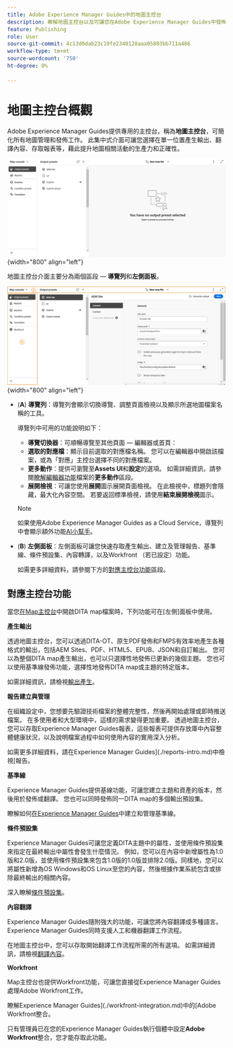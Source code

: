 ```yaml
---
title: Adobe Experience Manager Guides中的地圖主控台
description: 瞭解地圖主控台以及可讓您在Adobe Experience Manager Guides中發佈和管理地圖的各種可用功能。
feature: Publishing
role: User
source-git-commit: 4c13d0dab23c19fe2340128aaa05803bb711a486
workflow-type: tm+mt
source-wordcount: '750'
ht-degree: 0%

---
```



# 地圖主控台概觀

Adobe Experience Manager Guides提供專用的主控台，稱為&#x200B;**地圖主控台**，可簡化所有地圖管理和發佈工作。 此集中式介面可讓您選擇在單一位置產生輸出、翻譯內容、存取報表等，藉此提升地圖相關活動的生產力和正確性。

![檔案屬性選項標籤](./images/map-console-screen.png){width="800" align="left"}

地圖主控台介面主要分為兩個區段 — **導覽列**&#x200B;和&#x200B;**左側面板**。

![新增](images/map-console-sections.png){width="800" align="left"}

- (**A**) **導覽列**：導覽列會顯示切換導覽、調整頁面檢視以及顯示所選地圖檔案名稱的工具。

  導覽列中可用的功能說明如下：

   - **導覽切換器**：可順暢導覽至其他頁面 — 編輯器或首頁：
   - **選取的對應檔**：顯示目前選取的對應檔名稱。 您可以在編輯器中開啟該檔案，或為「對應」主控台選擇不同的對應檔案。
   - **更多動作**：提供可瀏覽至&#x200B;**Assets UI**&#x200B;和&#x200B;**設定**&#x200B;的選項。 如需詳細資訊，請參閱[瞭解編輯器功能](./web-editor-features.md#tab-bar)檔案的&#x200B;**更多動作**&#x200B;區段。
   - **展開檢視**：可讓您使用&#x200B;**展開**&#x200B;圖示展開頁面檢視。 在此檢視中，標題列會隱藏，最大化內容空間。 若要返回標準檢視，請使用&#x200B;**結束展開檢視**&#x200B;圖示。

  >[!NOTE]
  >
  > 如果使用Adobe Experience Manager Guides as a Cloud Service，導覽列中會顯示額外功能[AI小幫手](./ai-assistant.md)。

- (**B**) **左側面板**：左側面板可讓您快速存取產生輸出、建立及管理報告、基準線、條件預設集、內容轉譯，以及Workfront （若已設定）功能。

  如需更多詳細資料，請參閱下方的[對應主控台功能](#map-console-features)區段。

## 對應主控台功能

當您[在Map主控台](./open-files-map-console.md)中開啟DITA map檔案時，下列功能可在[左側]面板中使用。

**產生輸出**

透過地圖主控台，您可以透過DITA-OT、原生PDF發佈和FMPS有效率地產生各種格式的輸出，包括AEM Sites、PDF、HTML5、EPUB、JSON和自訂輸出。 您可以為整個DITA map產生輸出，也可以只選擇性地發佈已更新的幾個主題。 您也可以使用基準線發佈功能，選擇性地發佈DITA map或主題的特定版本。

如需詳細資訊，請檢視[輸出產生](./generate-output.md)。

**報告建立與管理**

在組織設定中，您想要先驗證技術檔案的整體完整性，然後再開始處理或即時推送檔案。 在多使用者和大型環境中，這樣的需求變得更加重要。 透過地圖主控台，您可以存取Experience Manager Guides報表，這些報表可提供存放庫中內容整體健康狀況，以及說明檔案過程中如何使用內容的實用深入分析。

如需更多詳細資料，請在Experience Manager Guides](./reports-intro.md)中檢視[報告。

**基準線**

Experience Manager Guides提供基線功能，可讓您建立主題和資產的版本，然後用於發佈或翻譯。 您也可以同時發佈同一DITA map的多個輸出預設集。

瞭解如何[在Experience Manager Guides](./web-editor-baseline.md)中建立和管理基準線。

**條件預設集**

Experience Manager Guides可讓您定義DITA主題中的屬性，並使用條件預設集來指定在最終輸出中屬性會發生什麼情況。 例如，您可以在內容中新增屬性為1.0版和2.0版，並使用條件預設集來包含1.0版的1.0版並排除2.0版。同樣地，您可以將屬性新增為OS Windows和OS Linux至您的內容，然後根據作業系統包含或排除最終輸出的相關內容。

深入瞭解[條件預設集](./generate-output-use-condition-presets.md)。

**內容翻譯**

Experience Manager Guides隨附強大的功能，可讓您將內容翻譯成多種語言。 Experience Manager Guides同時支援人工和機器翻譯工作流程。

在地圖主控台中，您可以存取開始翻譯工作流程所需的所有選項。 如需詳細資訊，請檢視[翻譯內容](./translation.md)。


**Workfront**

Map主控台也提供Workfront功能，可讓您直接從Experience Manager Guides處理Adobe Workfront工作。

瞭解Experience Manager Guides](./workfront-integration.md)中的[Adobe Workfront整合。

只有管理員已在您的Experience Manager Guides執行個體中設定&#x200B;**Adobe Workfront**&#x200B;整合，您才能存取此功能。